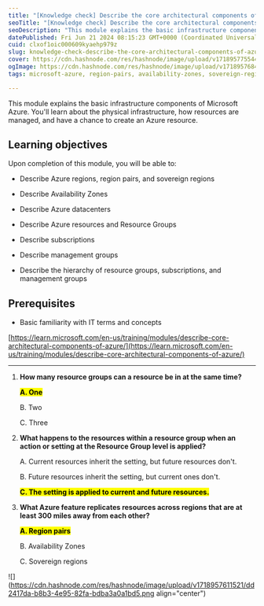 ```yaml
---
title: "[Knowledge check] Describe the core architectural components of Azure"
seoTitle: "[Knowledge check] Describe the core architectural components of Azure"
seoDescription: "This module explains the basic infrastructure components of Microsoft Azure. You'll learn about the physical infrastructure, how resources are managed, and"
datePublished: Fri Jun 21 2024 08:15:23 GMT+0000 (Coordinated Universal Time)
cuid: clxof1oic000609kyaehp979z
slug: knowledge-check-describe-the-core-architectural-components-of-azure
cover: https://cdn.hashnode.com/res/hashnode/image/upload/v1718957755446/5bb4d4db-4bae-410f-8cfc-116fab32d21a.png
ogImage: https://cdn.hashnode.com/res/hashnode/image/upload/v1718957684484/6fb55ddf-c9d6-4acb-970e-46c56f585c55.png
tags: microsoft-azure, region-pairs, availability-zones, sovereign-regions

---
```


This module explains the basic infrastructure components of Microsoft Azure. You'll learn about the physical infrastructure, how resources are managed, and have a chance to create an Azure resource.

## **Learning objectives**

Upon completion of this module, you will be able to:

* Describe Azure regions, region pairs, and sovereign regions
    
* Describe Availability Zones
    
* Describe Azure datacenters
    
* Describe Azure resources and Resource Groups
    
* Describe subscriptions
    
* Describe management groups
    
* Describe the hierarchy of resource groups, subscriptions, and management groups
    

## **Prerequisites**

* Basic familiarity with IT terms and concepts
    

[https://learn.microsoft.com/en-us/training/modules/describe-core-architectural-components-of-azure/](https://learn.microsoft.com/en-us/training/modules/describe-core-architectural-components-of-azure/)

---

1. **How many resource groups can a resource be in at the same time?**
    
    **<mark>A. One</mark>**
    
    B. Two
    
    C. Three
    
2. **What happens to the resources within a resource group when an action or setting at the Resource Group level is applied?**
    
    A. Current resources inherit the setting, but future resources don't.
    
    B. Future resources inherit the setting, but current ones don't.
    
    **<mark>C. The setting is applied to current and future resources.</mark>**
    
3. **What Azure feature replicates resources across regions that are at least 300 miles away from each other?**
    
    **<mark>A. Region pairs</mark>**
    
    B. Availability Zones
    
    C. Sovereign regions
    

![](https://cdn.hashnode.com/res/hashnode/image/upload/v1718957611521/dd2417da-b8b3-4e95-82fa-bdba3a0a1bd5.png align="center")